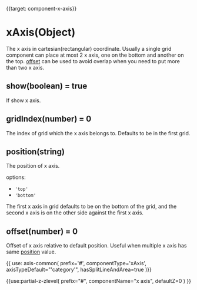 
{{target: component-x-axis}}

# xAxis(Object)

The x axis in cartesian(rectangular) coordinate. Usually a single grid component can place at most 2 x axis, one on the bottom and another on the top. [offset](~xAxis.offset) can be used to avoid overlap when you need to put more than two x axis.

## show(boolean) = true

If show x axis.

## gridIndex(number) = 0

The index of grid which the x axis belongs to. Defaults to be in the first grid.

## position(string)

The position of x axis.

options:
+ `'top'`
+ `'bottom'`

The first x axis in grid defaults to be on the bottom of the grid, and the second x axis is on the other side against the first x axis.


## offset(number) = 0

Offset of x axis relative to default position. Useful when multiple x axis has same [position](~xAxis.position) value.


{{ use: axis-common(
    prefix='#',
    componentType='xAxis',
    axisTypeDefault="'category'",
    hasSplitLineAndArea=true
)}}


{{use:partial-z-zlevel(
    prefix="#",
    componentName="x axis",
    defaultZ=0
) }}